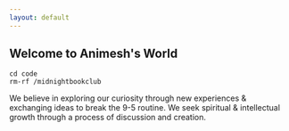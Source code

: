 ```yaml
---
layout: default
---
```


  <h2>Welcome to Animesh's World</h2>

```
cd code
rm-rf /midnightbookclub
```
We believe in exploring our curiosity through new experiences & exchanging ideas to break the 9-5 routine. We seek spiritual & intellectual growth through a process of discussion and creation.
